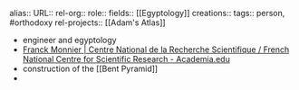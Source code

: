 alias::
URL::
rel-org::
role::
fields:: [[Egyptology]]
creations::
tags:: person, #orthodoxy
rel-projects:: [[Adam's Atlas]]


- engineer and egyptology
- [Franck Monnier | Centre National de la Recherche Scientifique / French National Centre for Scientific Research - Academia.edu](https://cnrs.academia.edu/FranckMonnier)
- construction of the [[Bent Pyramid]]
-
